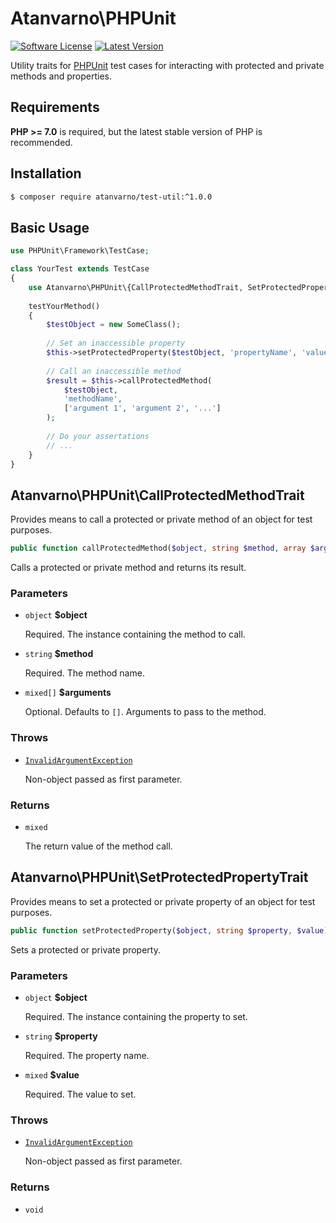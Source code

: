 # Atanvarno\PHPUnit
[![Software License](https://img.shields.io/badge/license-MIT-brightgreen.svg?style=flat-square)](https://github.com/atanvarno69/test-util/blob/master/LICENSE)
[![Latest Version](https://img.shields.io/github/release/atanvarno69/test-util.svg?style=flat-square)](https://github.com/atanvarno69/test-util/releases)

Utility traits for [PHPUnit](https://phpunit.de/) test cases for interacting 
with protected and private methods and properties.

## Requirements
**PHP >= 7.0** is required, but the latest stable version of PHP is recommended.

## Installation
```bash
$ composer require atanvarno/test-util:^1.0.0
```

## Basic Usage
```php
use PHPUnit\Framework\TestCase;

class YourTest extends TestCase
{
    use Atanvarno\PHPUnit\{CallProtectedMethodTrait, SetProtectedPropertyTrait};
    
    testYourMethod()
    {
        $testObject = new SomeClass();
        
        // Set an inaccessible property
        $this->setProtectedProperty($testObject, 'propertyName', 'value');
        
        // Call an inaccessible method
        $result = $this->callProtectedMethod(
            $testObject,
            'methodName',
            ['argument 1', 'argument 2', '...']
        );
        
        // Do your assertations
        // ...
    }
}
```

## Atanvarno\PHPUnit\CallProtectedMethodTrait
Provides means to call a protected or private method of an object for test 
purposes.

```php
public function callProtectedMethod($object, string $method, array $arguments = [])
```

Calls a protected or private method and returns its result.

### Parameters
* `object` **$object**

  Required. The instance containing the method to call.
  
* `string` **$method**

  Required. The method name.
  
* `mixed[]` **$arguments**

  Optional. Defaults to `[]`. Arguments to pass to the method.

### Throws
* [`InvalidArgumentException`](http://php.net/manual/en/class.invalidargumentexception.php)

  Non-object passed as first parameter.

### Returns
* `mixed`

  The return value of the method call.

## Atanvarno\PHPUnit\SetProtectedPropertyTrait
Provides means to set a protected or private property of an object for test 
purposes.

```php
public function setProtectedProperty($object, string $property, $value)
```

Sets a protected or private property.

### Parameters
* `object` **$object**

  Required. The instance containing the property to set.
  
* `string` **$property**

  Required. The property name.
  
* `mixed` **$value**

  Required. The value to set.

### Throws
* [`InvalidArgumentException`](http://php.net/manual/en/class.invalidargumentexception.php)

  Non-object passed as first parameter.

### Returns
* `void`
